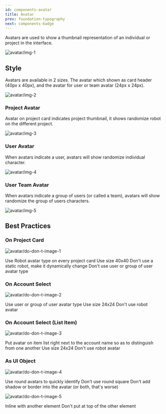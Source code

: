 ```yaml
---
id: components-avatar
title: Avatar
prev: foundation-typography
next: components-badge
---
```


<text-primary>

Avatars are used to show a thumbnail representation of an individual or project in the interface.

</text-primary>

![avatar/img-1](../../assets/images/design/components/avatar/img-1.png)

## Style

Avatars are available in 2 sizes. The avatar which shown as card header (40px x 40px), and the avatar for user or team avatar (24px x 24px).

<md-row breakpoint="lg" justify="centered">
<md-col sm="6">

![avatar/img-2](../../assets/images/design/components/avatar/img-2.png)

</md-col>
</md-row>

### Project Avatar

Avatar on project card indicates project thumbnail, it shows randomize robot on the different project.

![avatar/img-3](../../assets/images/design/components/avatar/img-3.png)

### User Avatar

When avatars indicate a user, avatars will show randomize individual character.

![avatar/img-4](../../assets/images/design/components/avatar/img-4.png)

### User Team Avatar

When avatars indicate a group of users (or called a team), avatars will show randomize the group of users characters.

![avatar/img-5](../../assets/images/design/components/avatar/img-5.png)

## Best Practices

### On Project Card

<md-row class="component-guide">
<md-col class="component-guide-image">

![avatar/do-don-t-image-1](../../assets/images/design/components/avatar/do-don-t-image-1.png)

</md-col>
<md-col class="component-guide-content">

<guideline-table title="Do">
  <guideline-ul>
    <guideline-li guide="do">Use Robot avatar type on every project card</guideline-li>
    <guideline-li guide="do">Use size 40x40</guideline-li>
  </guideline-ul>
</guideline-table>

<guideline-table title="Don't">
  <guideline-ul>
    <guideline-li guide="dont">Don't use a static robot, make it dynamically change</guideline-li>
    <guideline-li guide="dont">Don't use user or group of user avatar type</guideline-li>
  </guideline-ul>
</guideline-table>

</md-col>
</md-row>

### On Account Select

<md-row class="component-guide">
<md-col class="component-guide-image">

![avatar/do-don-t-image-2](../../assets/images/design/components/avatar/do-don-t-image-2.png)

</md-col>
<md-col class="component-guide-content">

<guideline-table title="Do">
  <guideline-ul>
    <guideline-li guide="do">Use user or group of user avatar type</guideline-li>
    <guideline-li guide="do">Use size 24x24</guideline-li>
  </guideline-ul>
</guideline-table>

<guideline-table title="Don't">
  <guideline-ul>
    <guideline-li guide="dont">Don't use robot avatar</guideline-li>
  </guideline-ul>
</guideline-table>

</md-col>
</md-row>

### On Account Select (List Item)

<md-row class="component-guide">
<md-col class="component-guide-image">

![avatar/do-don-t-image-3](../../assets/images/design/components/avatar/do-don-t-image-3.png)

</md-col>
<md-col class="component-guide-content">

<guideline-table title="Do">
  <guideline-ul>
    <guideline-li guide="do">Put avatar on item list right next to the account name so as to distinguish from one another</guideline-li>
    <guideline-li guide="do">Use size 24x24</guideline-li>
  </guideline-ul>
</guideline-table>

<guideline-table title="Don't">
  <guideline-ul>
    <guideline-li guide="dont">Don't use robot avatar</guideline-li>
  </guideline-ul>
</guideline-table>

</md-col>
</md-row>

### As UI Object

<md-row class="component-guide">
<md-col class="component-guide-image">

![avatar/do-don-t-image-4](../../assets/images/design/components/avatar/do-don-t-image-4.png)

</md-col>
<md-col class="component-guide-content">

<guideline-table title="Do">
  <guideline-ul>
    <guideline-li guide="do">Use round avatars to quickly identify</guideline-li>
  </guideline-ul>
</guideline-table>

<guideline-table title="Don't">
  <guideline-ul>
    <guideline-li guide="dont">Don't use round square</guideline-li>
    <guideline-li guide="dont">Don't add shadow or border into the avatar (or both, that's worse)</guideline-li>
  </guideline-ul>
</guideline-table>

</md-col>
</md-row>

<md-row class="component-guide">
<md-col class="component-guide-image">

![avatar/do-don-t-image-5](../../assets/images/design/components/avatar/do-don-t-image-5.png)

</md-col>
<md-col class="component-guide-content">

<guideline-table title="Do">
  <guideline-ul>
    <guideline-li guide="do">Inline with another element</guideline-li>
  </guideline-ul>
</guideline-table>

<guideline-table title="Don't">
  <guideline-ul>
    <guideline-li guide="dont">Don't put at top of the other element</guideline-li>
  </guideline-ul>
</guideline-table>

</md-col>
</md-row>
